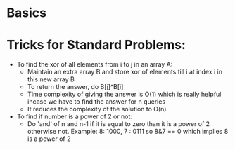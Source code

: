 # Basics
# Tricks for Standard Problems:
- To find the xor of all elements from i to j in an array A:
  - Maintain an extra array B and store xor of elements till i at index i in this new array B
  - To return the answer, do B[j]^B[i]
  - Time complexity of giving the answer is O(1) which is really helpful incase we have to find the answer for n queries
  - It reduces the complexity of the solution to O(n)
- To find if number is a power of 2 or not:
  - Do 'and' of n and n-1 if it is equal to zero than it is a power of 2 otherwise not.
    Example: 8: 1000, 7 : 0111 so 8&7 == 0 which implies 8 is a power of 2

